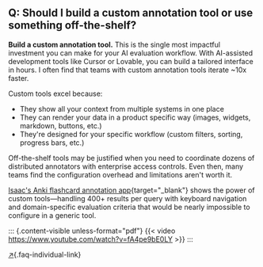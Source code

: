 ## Q: Should I build a custom annotation tool or use something off-the-shelf?

**Build a custom annotation tool.** This is the single most impactful investment you can make for your AI evaluation workflow. With AI-assisted development tools like Cursor or Lovable, you can build a tailored interface in hours. I often find that teams with custom annotation tools iterate ~10x faster.

Custom tools excel because:

- They show all your context from multiple systems in one place
- They can render your data in a product specific way (images, widgets, markdown, buttons, etc.)
- They're designed for your specific workflow (custom filters, sorting, progress bars, etc.)

Off-the-shelf tools may be justified when you need to coordinate dozens of distributed annotators with enterprise access controls. Even then, many teams find the configuration overhead and limitations aren't worth it.

[Isaac's Anki flashcard annotation app](https://youtu.be/fA4pe9bE0LY){target="_blank"} shows the power of custom tools—handling 400+ results per query with keyboard navigation and domain-specific evaluation criteria that would be nearly impossible to configure in a generic tool.

::: {.content-visible unless-format="pdf"}
{{< video https://www.youtube.com/watch?v=fA4pe9bE0LY >}}
:::

[↗](/blog/posts/evals-faq/should-i-build-a-custom-annotation-tool-or-use-something-off-the-shelf.html){.faq-individual-link}